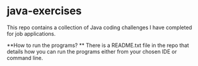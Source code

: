 # java-exercises
This repo contains a collection of Java coding challenges I have completed for job applications. 

**How to run the programs?
**
There is a README.txt file in the repo that details how you can run the programs either from your chosen IDE or command line. 
